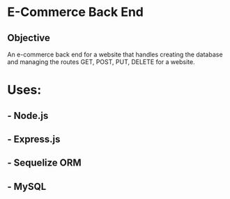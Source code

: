 # E-Commerce Back End

## Objective
An e-commerce back end for a website that handles creating the database and managing the routes GET, POST, PUT, DELETE for a website.

# Uses:
## - Node.js
## - Express.js
## - Sequelize ORM
## - MySQL
